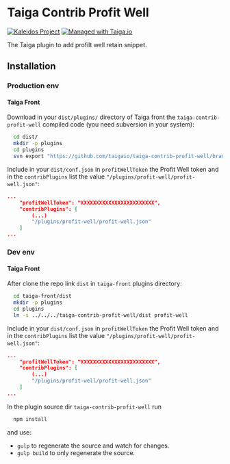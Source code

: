 Taiga Contrib Profit Well
=========================

[![Kaleidos Project](http://kaleidos.net/static/img/badge.png)](https://github.com/kaleidos "Kaleidos Project")
[![Managed with Taiga.io](https://img.shields.io/badge/managed%20with-TAIGA.io-709f14.svg)](https://tree.taiga.io/project/taiga/ "Managed with Taiga.io")

The Taiga plugin to add profilt well retain snippet.

Installation
------------
### Production env

#### Taiga Front

Download in your `dist/plugins/` directory of Taiga front the `taiga-contrib-profit-well` compiled code (you need subversion in your system):

```bash
  cd dist/
  mkdir -p plugins
  cd plugins
  svn export "https://github.com/taigaio/taiga-contrib-profit-well/branches/stable/dist"  "profit-well"
```

Include in your `dist/conf.json` in `profitWellToken` the Profit Well token and in the `contribPlugins` list the value `"/plugins/profit-well/profit-well.json"`:

```json
...
    "profitWellToken": "XXXXXXXXXXXXXXXXXXXXXXXX",
    "contribPlugins": [
        (...)
        "/plugins/profit-well/profit-well.json"
    ]
...
```

### Dev env

#### Taiga Front

After clone the repo link `dist` in `taiga-front` plugins directory:

```bash
  cd taiga-front/dist
  mkdir -p plugins
  cd plugins
  ln -s ../../../taiga-contrib-profit-well/dist profit-well
```

Include in your `dist/conf.json` in `profitWellToken` the Profit Well token and in the `contribPlugins` list the value `"/plugins/profit-well/profit-well.json"`:

```json
...
    "profitWellToken": "XXXXXXXXXXXXXXXXXXXXXXXX",
    "contribPlugins": [
        (...)
        "/plugins/profit-well/profit-well.json"
    ]
...
```

In the plugin source dir `taiga-contrib-profit-well` run

```bash
  npm install
```
and use:

- `gulp` to regenerate the source and watch for changes.
- `gulp build` to only regenerate the source.

